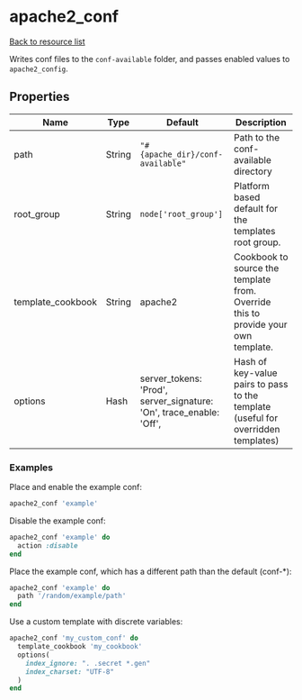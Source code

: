 # apache2_conf

[Back to resource list](../README.md#resources)

Writes conf files to the `conf-available` folder, and passes enabled values to `apache2_config`.

## Properties

| Name              | Type   | Default                          | Description                                                                        |
| ----------------- | ------ | -------------------------------- | ---------------------------------------------------------------------------------- |
| path              | String | `"#{apache_dir}/conf-available"` | Path to the conf-available directory                                               |
| root_group        | String | `node['root_group']`             | Platform based default for the templates root group.                               |
| template_cookbook | String | apache2                          | Cookbook to source the template from.  Override this to provide your own template. |
| options           | Hash   | server_tokens: 'Prod', server_signature: 'On', trace_enable: 'Off',             | Hash of key-value pairs to pass to the template (useful for overridden templates)  |

### Examples

Place and enable the example conf:

```ruby
apache2_conf 'example'
```

Disable the example conf:

```ruby
apache2_conf 'example' do
  action :disable
end
```

Place the example conf, which has a different path than the default (conf-*):

```ruby
apache2_conf 'example' do
  path '/random/example/path'
end
```

Use a custom template with discrete variables:

```ruby
apache2_conf 'my_custom_conf' do
  template_cookbook 'my_cookbook'
  options(
    index_ignore: ". .secret *.gen"
    index_charset: "UTF-8"
  )
end
```

